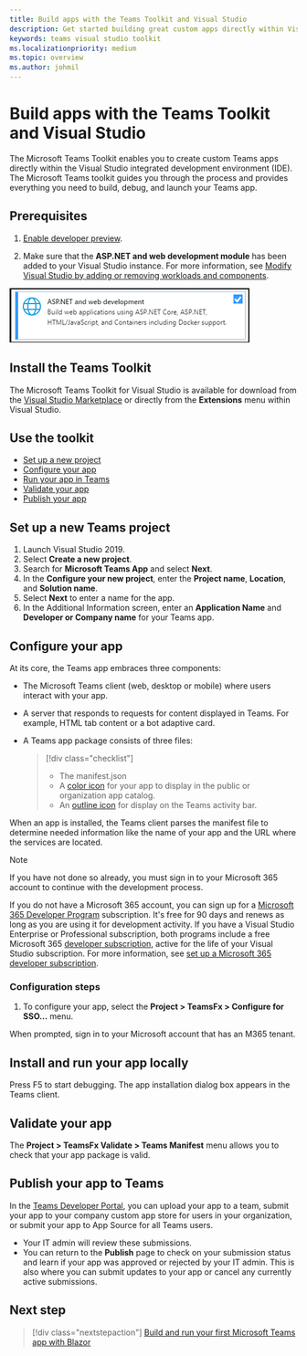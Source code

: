 ```yaml
---
title: Build apps with the Teams Toolkit and Visual Studio
description: Get started building great custom apps directly within Visual Studio with the Microsoft Teams Toolkit
keywords: teams visual studio toolkit
ms.localizationpriority: medium
ms.topic: overview
ms.author: johmil
---
```


# Build apps with the Teams Toolkit and Visual Studio

The Microsoft Teams Toolkit enables you to create custom Teams apps directly within the Visual Studio integrated development environment (IDE). The Microsoft Teams toolkit guides you through the process and provides everything you need to build, debug, and launch your Teams app.

## Prerequisites

1. [Enable developer preview](../resources/dev-preview/developer-preview-intro.md#enable-developer-preview).

2. Make sure that the **<span>ASP.NET</span> and web development module** has been added to your Visual Studio instance. For more information, see [Modify Visual Studio by adding or removing workloads and components](/visualstudio/install/modify-visual-studio?view=vs-2019&preserve-view=true).

![Visual studio asp.net module](../assets/images/visual-studio-web-dev-module.png)

## Install the Teams Toolkit

The Microsoft Teams Toolkit for Visual Studio is available for download from the [Visual Studio Marketplace](https://marketplace.visualstudio.com/items?itemName=msft-vsteamstoolkit.vsteamstoolkit) or directly from the **Extensions** menu within Visual Studio.

## Use the toolkit

- [Set up a new project](#set-up-a-new-teams-project)
- [Configure your app](#configure-your-app)
- [Run your app in Teams](#install-and-run-your-app-locally)
- [Validate your app](#validate-your-app)
- [Publish your app](#publish-your-app-to-teams)

## Set up a new Teams project

1. Launch Visual Studio 2019.
2. Select **Create a new project**.
3. Search for **Microsoft Teams App** and select **Next**.
4. In the **Configure your new project**, enter the **Project name**, **Location**, and **Solution name**.
5. Select **Next** to enter a name for the app.
6. In the Additional Information screen, enter an **Application Name** and **Developer or Company name** for your Teams app.

## Configure your app

At its core, the Teams app embraces three components:

- The Microsoft Teams client (web, desktop or mobile) where users interact with your app.
- A server that responds to requests for content displayed in Teams. For example, HTML tab content or a bot adaptive card.
- A Teams app package consists of three files:

    > [!div class="checklist"]
    >
    > - The manifest.json
    > - A [color icon](../resources/schema/manifest-schema.md#icons) for your app to display in the public or organization app catalog.
    > - An [outline icon](../resources/schema/manifest-schema.md#icons) for display on the Teams activity bar.

When an app is installed, the Teams client parses the manifest file to determine needed information like the name of your app and the URL where the services are located.

> [!NOTE]
>If you have not done so already, you must sign in to your Microsoft 365 account to continue with the development process.
>
> If you do not have a Microsoft 365 account, you can sign up for a [Microsoft 365 Developer Program](https://developer.microsoft.com/microsoft-365/dev-program) subscription. It's free for 90 days and renews as long as you are using it for development activity. If you have a Visual Studio Enterprise or Professional subscription, both programs include a free Microsoft 365 [developer subscription](https://aka.ms/MyVisualStudioBenefits), active for the life of your Visual Studio subscription. For more information, see [set up a Microsoft 365 developer subscription](/office/developer-program/office-365-developer-program-get-started).

### Configuration steps

1. To configure your app, select the **Project > TeamsFx > Configure for SSO...** menu.

When prompted, sign in to your Microsoft account that has an M365 tenant.

## Install and run your app locally

Press F5 to start debugging. The app installation dialog box appears in the Teams client.

## Validate your app

The **Project > TeamsFx Validate > Teams Manifest** menu allows you to check that your app package is valid.

## Publish your app to Teams

In the [Teams Developer Portal](https://dev.teams.microsoft.com/home), you can upload your app to a team, submit your app to your company custom app store for users in your organization, or submit your app to App Source for all Teams users.

- Your IT admin will review these submissions.
- You can return to the **Publish** page to check on your submission status and learn if your app was approved or rejected by your IT admin. This is also where you can submit updates to your app or cancel any currently active submissions.

## Next step

> [!div class="nextstepaction"]
> [Build and run your first Microsoft Teams app with Blazor](../get-started/first-app-blazor.md)
